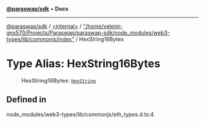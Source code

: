 [**@paraswap/sdk**](../../../../README.md) • **Docs**

***

[@paraswap/sdk](../../../../globals.md) / [\<internal\>](../../../README.md) / ["/home/velenir-gnx570/Projects/Paraswap/paraswap-sdk/node\_modules/web3-types/lib/commonjs/index"](../README.md) / HexString16Bytes

# Type Alias: HexString16Bytes

> **HexString16Bytes**: [`HexString`](../../../type-aliases/HexString.md)

## Defined in

node\_modules/web3-types/lib/commonjs/eth\_types.d.ts:4
